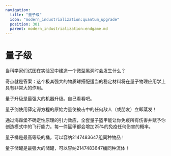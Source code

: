 ```yaml
---
navigation:
  title: "量子级"
  icon: "modern_industrialization:quantum_upgrade"
  position: 301
  parent: modern_industrialization:endgame.md
---
```


# 量子级

<ItemImage id="modern_industrialization:singularity" />

当科学家们试图在实验室中建造一个微型黑洞时会发生什么？

奇点就是答案：这个极其强大的物质球搭配适当的稳定材料将在量子物理应用学上具有非常大的作用。

<ItemImage id="modern_industrialization:quantum_upgrade" />

量子升级是最强大的机器升级。自己看看吧。

<ItemImage id="modern_industrialization:quantum_sword" />

量子剑使用薛定谔方程的原始力量使被击中的任何敌人（或朋友）立即蒸发！

<ItemImage id="modern_industrialization:quantum_chestplate" />

通过海森堡不确定性原理的引力效应，全套量子盔甲能让你免疫所有伤害并赋予你创造模式中的飞行能力。每一件盔甲都会增加25%的免疫任何伤害的概率。

<ItemImage id="modern_industrialization:quantum_barrel" />

量子桶是最高等级的桶，可以容纳2147483647组同种物品！

<ItemImage id="modern_industrialization:quantum_tank" />

量子储罐是最强大的储罐，可以容纳2147483647桶同种流体！

